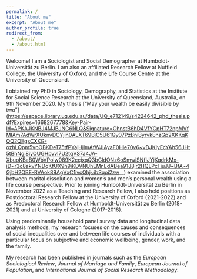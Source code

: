 ```yaml
---
permalink: /
title: "About me"
excerpt: "About me"
author_profile: true
redirect_from: 
  - /about/
  - /about.html
---
```


Welcome! I am a Sociologist and Social Demographer at Humboldt-Universität zu Berlin. I am also an affiliated Research Fellow at Nuffield College, the University of Oxford, and the Life Course Centre at the University of Queensland. 

I obtained my PhD in Sociology, Demography, and Statistics at the Institute for Social Science Research at the University of Queensland, Australia, on 9th November 2020. My thesis [“May your wealth be easily divisible by two”] (https://espace.library.uq.edu.au/data/UQ_e712149/s4224642_phd_thesis.pdf?Expires=1668267778&Key-Pair-Id=APKAJKNBJ4MJBJNC6NLQ&Signature=OhnstB6hD4VfYCpHT72npMVfMIAm7AdWrXUknvDCYjin0ALXT69BiC5U61Gy07PzBniByrvkEnzGp2XKKqKQQ2QEgsCXKG-ozhLQpm5vpOBKDeT75tfPYajHjlmAfWJIAyaF0Hie70v6~vDJKlyEcYAh56JHt5tBhNgj8iyOUGHpvvl7U2tqVS7a4JA-XbuoKBaB0WbVPolw089K2ccjxqQ3bGldONz6oSmwiSNflJYjKgdrkMx-iD~r3c8akvYNDqKfUX9h9iKDVNUhEMnEdABea91J8jr2HQLPcTiuJJ~BfA~4GjbH2QBE-RVAok89AgVxC1ivcQhj~ibSqoi2zw__) examined the association between marital dissolution and women’s and men’s personal wealth using a life course perspective. Prior to joining Humboldt-Universität zu Berlin in November 2022 as a Teaching and Research Fellow, I also held positions as Postdoctoral Research Fellow at the University of Oxford (2021-2022) and as Predoctoral Research Fellow at Humboldt-Universität zu Berlin (2018-2021) and at University of Cologne (2017-2018).

Using predominantly household panel survey data and longitudinal data analysis methods, my research focuses on the causes and consequences of social inequalities over and between life courses of individuals with a particular focus on subjective and economic wellbeing, gender, work, and the family.

My research has been published in journals such as the *European Sociological Review*, *Journal of Marriage and Family*, *European Journal of Population*, and *International Journal of Social Research Methodology*.
